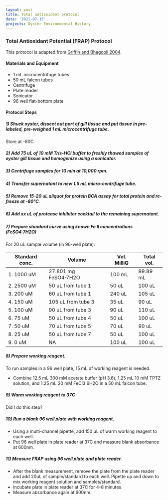 ```yaml
---
layout: post
title: Total antioxidant protocol
date: '2021-07-15'
projects: Oyster Environmental History  
---
```


### Total Antioxidant Potential (FRAP) Protocol 

This protocol is adapted from [Griffin and Bhagooli 2004](https://www.sciencedirect.com/science/article/pii/S002209810300515X?casa_token=AfLDqurMV9MAAAAA:5JBuNauuMbQJfZTkLZ1HtAsWqqoEBSTz4sp9jG4jPf1bkw_jq65WZ_2NbFe_JlgK44rVrPF2mg). 

#### Materials and Equipment 
- 1 mL microcentrifuge tubes
- 50 mL falcon tubes
- Centrifuge
- Plate reader
- Sonicator
- 96 well flat-bottom plate

#### Protocol Steps 

##### 1) Shuck oyster, dissect out part of gill tissue and put tissue in pre-labeled, pre-weighed 1 mL microcentrifuge tube.

Store at -80C. 

##### 2) Add 75 uL of 10 mM Tris-HCl buffer to freshly thawed samples of oyster gill tissue and homogenize using a sonicator. 

##### 3) Centrifuge samples for 10 min at 10,000 rpm. 

##### 4) Transfer supernatant to new 1.5 mL micro-centrifuge tube.

##### 5) Remove 15-20 uL aliquot for protein BCA assay for total protein and re-freeze at -80°C.

##### 6) Add xx uL of protease inhibitor cocktail to the remaining supernatant. 

##### 7) Prepare standard curve using known Fe II concentrations (FeSO4·7H2O)

For 20 uL sample volume (in 96-well plate): 

| Standard conc.  | Volume | Vol. MilliQ | Total vol.
| ------------- | ------------- | ------------- | ------------- | 
1. 1000 uM |	27.801 mg FeSO4·7H2O | 100 mL	| 99.89 mL
2. 2500 uM | 50 uL from tube 1 | 50 uL | 100 uL
3. 200 uM | 60 uL from tube 1	| 240 uL | 105 uL
4. 150 uM	 | 105 uL from tube 3 | 35 uL | 90 uL
5. 100 uM	| 90 uL from tube 3 | 90 uL | 110 uL
6. 75 uM | 50 uL from tube 4 | 50 uL | 100 uL
7. 50 uM	| 70 uL from tube 5| 70 uL | 90 uL
8. 25 uM | 50 uL from tube 7 | 50 uL | 100 uL
9.  0 uM | NA	 | 100 uL | 100 uL

##### 8) Prepare working reagent.  

To run samples in a 96 well plate, 15 mL of working reagent is needed. 

- Combine 12.5 mL 300 mM acetate buffer (pH 3.6), 1.25 mL 10 mM TPTZ solution, and 1.25 mL 20 mM FeCl3·6H2O in a 50 mL falcon tube. 

##### 9) Warm working reagent to 37C 

Did I do this step?

##### 10) Run a blank 96 well plate with working reagent. 
- Using a multi-channel pipette, add 150 uL of warm working reagent to each well. 
- Put 96 well plate in plate reader at 37C and measure blank absorbance at 600nm. 

##### 11) Measure FRAP using 96 well plate and plate reader. 

- After the blank measurement, remove the plate from the plate reader and add 20uL of sample/standard to each well. Pipette up and down to mix working reagent solution and samples/standard. 
- Incubate plate in plate reader at 37C for 4-8 minutes. 
- Measure absorbance again at 600nm. 



